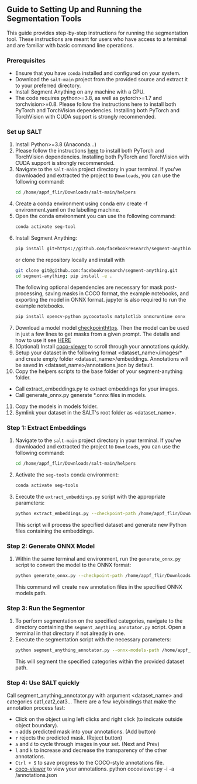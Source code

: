 ## Guide to Setting Up and Running the Segmentation Tools

This guide provides step-by-step instructions for running the segmentation tool. These instructions are meant for users who have access to a terminal and are familiar with basic command line operations.

### Prerequisites

- Ensure that you have `conda` installed and configured on your system.
- Download the `salt-main` project from the provided source and extract it to your preferred directory.
- Install Segment Anything on any machine with a GPU.
- The code requires python>=3.8, as well as pytorch>=1.7 and torchvision>=0.8. Please follow the instructions here to install both PyTorch and TorchVision dependencies. Installing both PyTorch and TorchVision with CUDA support is strongly recommended.

### Set up SALT
1. Install Python>=3.8 (Anaconda...)
2. Please follow the instructions [here](https://pytorch.org/get-started/locally/) to install both PyTorch and TorchVision dependencies. Installing both PyTorch and TorchVision with CUDA support is strongly recommended.
3. Navigate to the `salt-main` project directory in your terminal. If you've downloaded and extracted the project to `Downloads`, you can use the following command:
    ```bash
    cd /home/appf_flir/Downloads/salt-main/helpers
    ```
4. Create a conda environment using conda env create -f environment.yaml on the labelling machine.
5. Open the conda environment you can use the following command:
    ```bash
    conda activate seg-tool
    ```
6. Install Segment Anything:
    ```bash
    pip install git+https://github.com/facebookresearch/segment-anything.git
    ```
   or clone the repository locally and install with
   ```bash
   git clone git@github.com:facebookresearch/segment-anything.git
   cd segment-anything; pip install -e .
   ```
   The following optional dependencies are necessary for mask post-processing, saving masks in COCO format, the example notebooks, and            exporting the model in ONNX format. jupyter is also required to run the example notebooks.
   ```bash
   pip install opencv-python pycocotools matplotlib onnxruntime onnx
   ```
7. Download a model model [checkpointhttps](github.com/facebookresearch/segment-anything#model-checkpoints). Then the model can be used in just a few lines to get masks from a given prompt. The details and how to use it see [HERE](https://github.com/facebookresearch/segment-anything)
8. (Optional) Install [coco-viewer](https://github.com/trsvchn/coco-viewer) to scroll through your annotations quickly.
9. Setup your dataset in the following format <dataset_name>/images/* and create empty folder <dataset_name>/embeddings.
   Annotations will be saved in <dataset_name>/annotations.json by default.
10. Copy the helpers scripts to the base folder of your segment-anything folder.
   - Call extract_embeddings.py to extract embeddings for your images.
   - Call generate_onnx.py generate *.onnx files in models.
11. Copy the models in models folder.
12. Symlink your dataset in the SALT's root folder as <dataset_name>.

### Step 1: Extract Embeddings

1. Navigate to the `salt-main` project directory in your terminal. If you've downloaded and extracted the project to `Downloads`, you can use the following command:
    ```bash
    cd /home/appf_flir/Downloads/salt-main/helpers
    ```
2. Activate the `seg-tools` conda environment:
    ```bash
    conda activate seg-tools
    ```
3. Execute the `extract_embeddings.py` script with the appropriate parameters:
    ```bash
    python extract_embeddings.py --checkpoint-path /home/appf_flir/Downloads/salt-main/models/sam_vit_h_4b8939.pth --dataset-path /home/appf_flir/Downloads/salt-main/database
    ```
    This script will process the specified dataset and generate new Python files containing the embeddings.

### Step 2: Generate ONNX Model

1. Within the same terminal and environment, run the `generate_onnx.py` script to convert the model to the ONNX format:
    ```bash
    python generate_onnx.py --checkpoint-path /home/appf_flir/Downloads/salt-main/models/sam_vit_h_4b8939.pth --model_type default --onnx-models-path /home/appf_flir/Downloads/salt-main/models --dataset-path /home/appf_flir/Downloads/salt-main/database --opset-version 15
    ```
    This command will create new annotation files in the specified ONNX models path.

### Step 3: Run the Segmentor

1. To perform segmentation on the specified categories, navigate to the directory containing the `segment_anything_annotator.py` script. Open a terminal in that directory if not already in one.
2. Execute the segmentation script with the necessary parameters:
    ```bash
    python segment_anything_annotator.py --onnx-models-path /home/appf_flir/Downloads/salt-main/models --dataset-path /home/appf_flir/Downloads/salt-main/database --categories cat,dog,bird
    ```
    This will segment the specified categories within the provided dataset path.
### Step 4: Use SALT quickly
Call segment_anything_annotator.py with argument <dataset_name> and categories cat1,cat2,cat3...
  There are a few keybindings that make the annotation process fast:  
- Click on the object using left clicks and right click (to indicate outside object boundary).  
- `n` adds predicted mask into your annotations. (Add button)  
- `r` rejects the predicted mask. (Reject button)  
- `a` and `d` to cycle through images in your set. (Next and Prev)  
- `l` and `k` to increase and decrease the transparency of the other annotations.  
- `Ctrl + S` to save progress to the COCO-style annotations file.  
- [coco-viewer](https://github.com/trsvchn/coco-viewer) to view your annotations.
python cocoviewer.py -i <dataset> -a <dataset>/annotations.json

